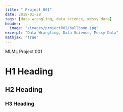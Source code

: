 ```yaml
---
title: " Project 001"
date: 2018-01-28
tags: [data wrangling, data science, messy data]
header:
  image: "/images/project001/ballboon.jpg"
excerpt: "Data Wrangling, Data Science, Messy Data"
mathjax: "true"
---
```



MLML  Project 001
# H1 Heading

## H2 Heading

### H3 Heading
